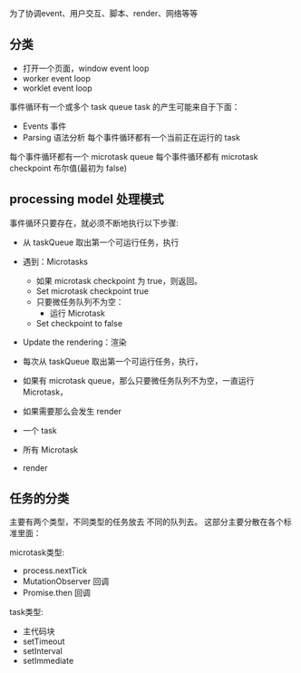 为了协调event、用户交互、脚本、render、网络等等

## 分类
- 打开一个页面，window event loop
- worker event loop
- worklet event loop


事件循环有一个或多个 task queue
task 的产生可能来自于下面：
- Events  事件
- Parsing 语法分析
每个事件循环都有一个当前正在运行的 task

每个事件循环都有一个 microtask queue
每个事件循环都有 microtask checkpoint 布尔值(最初为 false)

## processing model 处理模式

事件循环只要存在，就必须不断地执行以下步骤:
  - 从 taskQueue 取出第一个可运行任务，执行
  - 遇到：Microtasks
    - 如果 microtask checkpoint 为 true，则返回。
    - Set microtask checkpoint true
    - 只要微任务队列不为空：
      - 运行 Microtask
    - Set checkpoint to false
  - Update the rendering：渲染


- 每次从 taskQueue 取出第一个可运行任务，执行，
- 如果有 microtask queue，那么只要微任务队列不为空，一直运行Microtask，
- 如果需要那么会发生 render


- 一个 task
- 所有 Microtask
- render

## 任务的分类

主要有两个类型，不同类型的任务放去 不同的队列去。
这部分主要分散在各个标准里面：

microtask类型:
- process.nextTick
- MutationObserver 回调
- Promise.then 回调

task类型:
- 主代码块
- setTimeout
- setInterval
- setImmediate

<!-- task === MacroTask -->